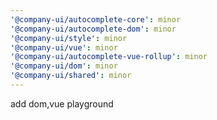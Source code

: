 ```yaml
---
'@company-ui/autocomplete-core': minor
'@company-ui/autocomplete-dom': minor
'@company-ui/style': minor
'@company-ui/vue': minor
'@company-ui/autocomplete-vue-rollup': minor
'@company-ui/dom': minor
'@company-ui/shared': minor
---
```


add dom,vue playground
